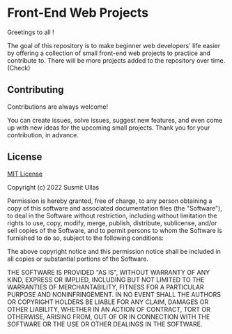 # Front-End Web Projects

Greetings to all !

The goal of this repository is to
make beginner web developers' life easier
by offering a collection of small
front-end web projects to practice and contribute to.
There will be more projects added to the repository over time.(Check)

## Contributing

Contributions are always welcome!

You can create issues, solve issues, suggest new features,
and even come up with new ideas for the upcoming small projects.
Thank you for your contribution, in advance.

## License

[MIT License](LICENSE)

Copyright (c) 2022 Susmit Ullas

Permission is hereby granted, free of charge, to any person obtaining a copy
of this software and associated documentation files (the "Software"), to deal
in the Software without restriction, including without limitation the rights
to use, copy, modify, merge, publish, distribute, sublicense, and/or sell
copies of the Software, and to permit persons to whom the Software is
furnished to do so, subject to the following conditions:

The above copyright notice and this permission notice shall be included in all
copies or substantial portions of the Software.

THE SOFTWARE IS PROVIDED "AS IS", WITHOUT WARRANTY OF ANY KIND, EXPRESS OR
IMPLIED, INCLUDING BUT NOT LIMITED TO THE WARRANTIES OF MERCHANTABILITY,
FITNESS FOR A PARTICULAR PURPOSE AND NONINFRINGEMENT. IN NO EVENT SHALL THE
AUTHORS OR COPYRIGHT HOLDERS BE LIABLE FOR ANY CLAIM, DAMAGES OR OTHER
LIABILITY, WHETHER IN AN ACTION OF CONTRACT, TORT OR OTHERWISE, ARISING FROM,
OUT OF OR IN CONNECTION WITH THE SOFTWARE OR THE USE OR OTHER DEALINGS IN THE
SOFTWARE.
